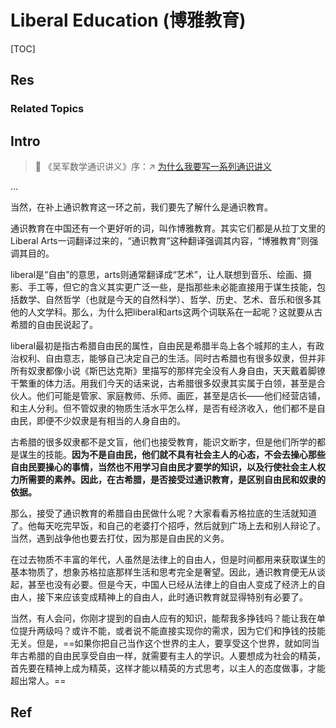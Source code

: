 # Liberal Education (博雅教育)

[TOC]



## Res
### Related Topics



## Intro
> 📖 《吴军数学通识讲义》序：↗ [为什么我要写一系列通识讲义](../../../Information%20Science%20&%20Computer%20Science/🗺%20CS%20Overview/Appendix/为什么我要写一系列通识讲义.md)

...

当然，在补上通识教育这一环之前，我们要先了解什么是通识教育。

通识教育在中国还有一个更好听的词，叫作博雅教育。其实它们都是从拉丁文里的Liberal Arts一词翻译过来的，“通识教育”这种翻译强调其内容，“博雅教育”则强调其目的。

liberal是“自由”的意思，arts则通常翻译成“艺术”，让人联想到音乐、绘画、摄影、手工等，但它的含义其实更广泛一些，是指那些未必能直接用于谋生技能，包括数学、自然哲学（也就是今天的自然科学）、哲学、历史、艺术、音乐和很多其他的人文学科。那么，为什么把liberal和arts这两个词联系在一起呢？这就要从古希腊的自由民说起了。

liberal最初是指古希腊自由民的属性，自由民是希腊半岛上各个城邦的主人，有政治权利、自由意志，能够自己决定自己的生活。同时古希腊也有很多奴隶，但并非所有奴隶都像小说《斯巴达克斯》里描写的那样完全没有人身自由，天天戴着脚镣干繁重的体力活。用我们今天的话来说，古希腊很多奴隶其实属于白领，甚至是合伙人。他们可能是管家、家庭教师、乐师、画匠，甚至是店长——他们经营店铺，和主人分利。但不管奴隶的物质生活水平怎么样，是否有经济收入，他们都不是自由民，即便不少奴隶是有相当的人身自由的。

古希腊的很多奴隶都不是文盲，他们也接受教育，能识文断字，但是他们所学的都是谋生的技能。**因为不是自由民，他们就不具有社会主人的心态，不会去操心那些自由民要操心的事情，当然也不用学习自由民才要学的知识，以及行使社会主人权力所需要的素养。因此，在古希腊，是否接受过通识教育，是区别自由民和奴隶的依据。**

那么，接受了通识教育的希腊自由民做什么呢？大家看看苏格拉底的生活就知道了。他每天吃完早饭，和自己的老婆打个招呼，然后就到广场上去和别人辩论了。当然，遇到战争他也要去打仗，因为那是自由民的义务。

在过去物质不丰富的年代，人虽然是法律上的自由人，但是时间都用来获取谋生的基本物质了，想象苏格拉底那样生活和思考完全是奢望。因此，通识教育便无从谈起，甚至也没有必要。但是今天，中国人已经从法律上的自由人变成了经济上的自由人，接下来应该变成精神上的自由人，此时通识教育就显得特别有必要了。

当然，有人会问，你刚才提到的自由人应有的知识，能帮我多挣钱吗？能让我在单位提升两级吗？或许不能，或者说不能直接实现你的需求，因为它们和挣钱的技能无关。但是，==如果你把自己当作这个世界的主人，要享受这个世界，就如同当年古希腊的自由民享受自由一样，就需要有主人的学识。人要想成为社会的精英，首先要在精神上成为精英，这样才能以精英的方式思考，以主人的态度做事，才能超出常人。==



## Ref
